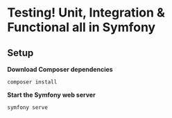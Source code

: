 # Testing! Unit, Integration & Functional all in Symfony

## Setup

**Download Composer dependencies**

```
composer install
```

**Start the Symfony web server**

```
symfony serve
```
